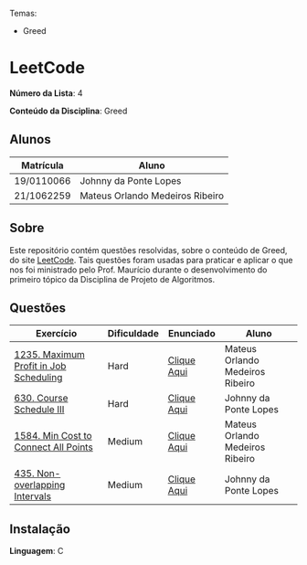 Temas:
 - Greed

# LeetCode

**Número da Lista**: 4

**Conteúdo da Disciplina**: Greed

## Alunos
|Matrícula | Aluno |
| -- | -- |
| 19/0110066  | Johnny da Ponte Lopes |
| 21/1062259 |  Mateus Orlando Medeiros Ribeiro |

## Sobre 
Este repositório contém questões resolvidas, sobre o conteúdo de Greed, do site [LeetCode](https://leetcode.com). Tais questões foram usadas para praticar e aplicar o que nos foi ministrado pelo Prof. Maurício durante o desenvolvimento do primeiro tópico da Disciplina de Projeto de Algoritmos. 

## Questões
| Exercício | Dificuldade | Enunciado | Aluno |
| -- | -- | -- | -- |
| [1235. Maximum Profit in Job Scheduling](https://github.com/projeto-de-algoritmos-2024/Greed-LeetCode/blob/main/questao1/README.md) | Hard | [Clique Aqui](https://leetcode.com/problems/maximum-profit-in-job-scheduling/description/) | Mateus Orlando Medeiros Ribeiro |
| [630. Course Schedule III](https://github.com/projeto-de-algoritmos-2024/Greed-LeetCode/blob/main/questao2/README.md) | Hard | [Clique Aqui](https://leetcode.com/problems/course-schedule-iii/description/) | Johnny da Ponte Lopes |
| [1584. Min Cost to Connect All Points](https://github.com/projeto-de-algoritmos-2024/Greed-LeetCode/blob/main/questao3/README.md) | Medium | [Clique Aqui](https://leetcode.com/problems/min-cost-to-connect-all-points/description/) | Mateus Orlando Medeiros Ribeiro |
| [435. Non-overlapping Intervals](https://github.com/projeto-de-algoritmos-2024/Greed-LeetCode/blob/main/questao4/README.md) | Medium | [Clique Aqui](https://leetcode.com/problems/non-overlapping-intervals/description/) | Johnny da Ponte Lopes |


## Instalação 
**Linguagem**: C


